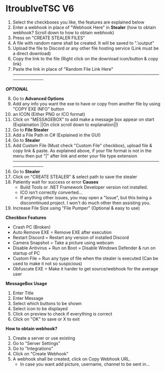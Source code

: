 # ItroublveTSC V6

1. Select the checkboxes you like, the features are explained below
2. Enter a webhook in place of "Webhook Here" in **Stealer** (how to obtain webhook? Scroll down to how to obtain webhook)
3. Press on "CREATE STEALER FILES"
4. A file with random name shall be created. It will be saved to ".\output\"
5. Upload the file to Discord or any other file hosting service (Link must be a direct download)
6. Copy the link to the file (Right click on the download icon/button & copy link)
7. Paste the link in place of "Random File Link Here"
──────────────────────────────────────────────────────────

***OPTIONAL***

8. Go to **Advanced Options**
9. Add any info you want the exe to have or copy from another file by using "COPY EXE INFO" button
10. an ICON (Either PNG or ICO format)
11. Click on "MESSAGEBOX" to add make a message box appear on start (Explaination ||On click scroll down to explanation||)
12. Go to **File Stealer**
13. Add a File Path in C# (Explained in the GUI)
14. Go to **Stealer**
15. Add Custom File (Must check "Custom File" checkbox), upload file & copy link & paste. As explained above, if your file format is not in the menu then put "|" after link and enter your file type extension
──────────────────────────────────────────────────────────
15. Go to **Stealer**
16. Click on "CREATE STEALER" & select path to save the stealer
17. Patiently wait for success or error 
	**Causes**
	- Build Tools or .NET Framework Developer version not installed.
	- ICO isn't correctly converted...
	- If anything other issues, you may open a "Issue", but this being a disconntinued project. I won't do much other then assisting you.
18. Increase File Size using "File Pumper" (Optional & easy to use)



**Checkbox Features**
- Crash PC (Broken)
- Auto Remove EXE = Remove EXE after execution
- Restart Discord = Restart any version of installed Discord
- Camera Snapshot = Take a picture using webcam
- Disable Antivirus + Run on Boot = Disable Windows Defender & run on startup of PC
- Custom File = Run any type of file when the stealer is executed (Can be used to make it not so suspicious)
- Obfuscate EXE = Make it harder to get source/webhook for the average user 



**MessageBox Usage**
1. Enter Title
2. Enter Message
3. Select which buttons to be shown
4. Select icon to be displayed
5. Click on preview to check if everything is correct
6. Click on "OK" to save or X to exit



**How to obtain webhook?**
1. Create a server or use existing
2. Go to "Server Settings"
3. Go to "Integrations" 
4. Click on "Create Webhook"
5. A webhook shall be created, click on Copy Webhook URL. 
	- In case you want add picture, username, channel to be sent in...
